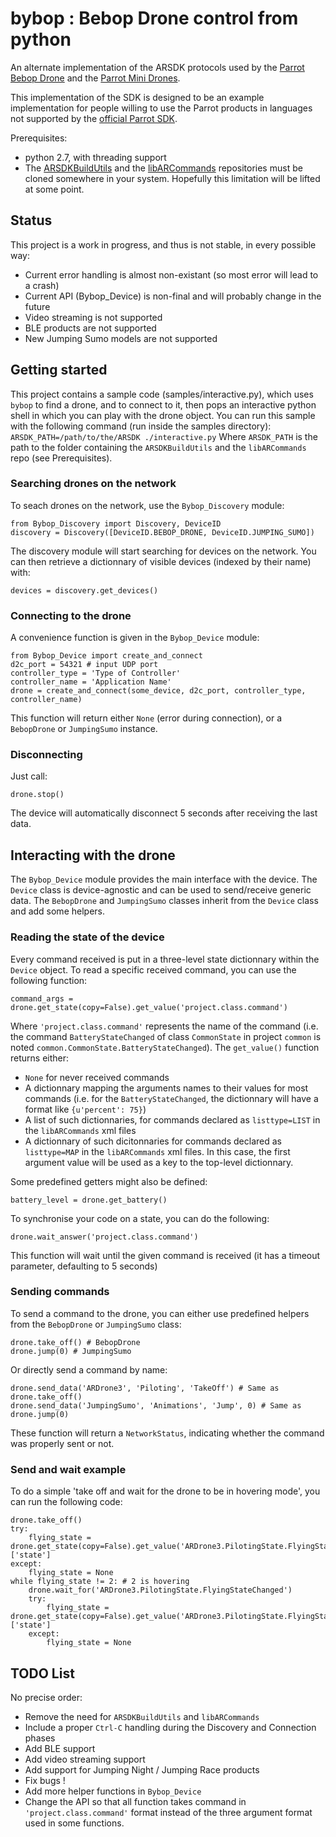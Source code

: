 # bybop : Bebop Drone control from python

An alternate implementation of the ARSDK protocols used by the [Parrot Bebop Drone](http://www.parrot.com/usa/products/bebop-drone/) and the [Parrot Mini Drones](http://www.parrot.com/usa/products/minidrones/).

This implementation of the SDK is designed to be an example implementation for people willing to use the Parrot products in languages not supported by the [official Parrot SDK](https://github.com/Parrot-Developers/ARSDKBuildUtils).

Prerequisites:

* python 2.7, with threading support
* The [ARSDKBuildUtils](https://github.com/Parrot-Developers/ARSDKBuildUtils) and the [libARCommands](https://github.com/Parrot-Developers/libARCommands) repositories must be cloned somewhere in your system. Hopefully this limitation will be lifted at some point.

## Status

This project is a work in progress, and thus is not stable, in every possible way:
 * Current error handling is almost non-existant (so most error will lead to a crash)
 * Current API (Bybop_Device) is non-final and will probably change in the future
 * Video streaming is not supported
 * BLE products are not supported
 * New Jumping Sumo models are not supported

## Getting started

This project contains a sample code (samples/interactive.py), which uses `bybop` to find a drone, and to connect to it, then pops an interactive python shell in which you can play with the drone object. You can run this sample with the following command (run inside the samples directory):
`ARSDK_PATH=/path/to/the/ARSDK ./interactive.py`
Where `ARSDK_PATH` is the path to the folder containing the `ARSDKBuildUtils` and the `libARCommands` repo (see Prerequisites).

### Searching drones on the network

To seach drones on the network, use the `Bybop_Discovery` module:

    from Bybop_Discovery import Discovery, DeviceID
    discovery = Discovery([DeviceID.BEBOP_DRONE, DeviceID.JUMPING_SUMO])

The discovery module will start searching for devices on the network. You can then retrieve a dictionnary of visible devices (indexed by their name) with:

    devices = discovery.get_devices()

### Connecting to the drone

A convenience function is given in the `Bybop_Device` module:

    from Bybop_Device import create_and_connect
    d2c_port = 54321 # input UDP port
    controller_type = 'Type of Controller'
    controller_name = 'Application Name'
    drone = create_and_connect(some_device, d2c_port, controller_type, controller_name)

This function will return either `None` (error during connection), or a `BebopDrone` or `JumpingSumo` instance.

### Disconnecting

Just call:

    drone.stop()
    
The device will automatically disconnect 5 seconds after receiving the last data.

## Interacting with the drone

The `Bybop_Device` module provides the main interface with the device. The `Device` class is device-agnostic and can be used to send/receive generic data. The `BebopDrone` and `JumpingSumo` classes inherit from the `Device` class and add some helpers.

### Reading the state of the device

Every command received is put in a three-level state dictionnary within the `Device` object. To read a specific received command, you can use the following function:

    command_args = drone.get_state(copy=False).get_value('project.class.command')

Where `'project.class.command'` represents the name of the command (i.e. the command `BatteryStateChanged` of class `CommonState` in project `common` is noted `common.CommonState.BatteryStateChanged`).
The `get_value()` function returns either:
* `None` for never received commands
* A dictionnary mapping the arguments names to their values for most commands (i.e. for the `BatteryStateChanged`, the dictionnary will have a format like `{u'percent': 75}`)
* A list of such dictionnaries, for commands declared as `listtype=LIST` in the `libARCommands` xml files
* A dictionnary of such dicitonnaries for commands declared as `listtype=MAP` in the `libARCommands` xml files. In this case, the first argument value will be used as a key to the top-level dictionnary.

Some predefined getters might also be defined:

    battery_level = drone.get_battery()

To synchronise your code on a state, you can do the following:

    drone.wait_answer('project.class.command')
    
This function will wait until the given command is received (it has a timeout parameter, defaulting to 5 seconds)
    
### Sending commands

To send a command to the drone, you can either use predefined helpers from the `BebopDrone` or `JumpingSumo` class:

    drone.take_off() # BebopDrone
    drone.jump(0) # JumpingSumo

Or directly send a command by name:

    drone.send_data('ARDrone3', 'Piloting', 'TakeOff') # Same as drone.take_off()
    drone.send_data('JumpingSumo', 'Animations', 'Jump', 0) # Same as drone.jump(0)

These function will return a `NetworkStatus`, indicating whether the command was properly sent or not.

### Send and wait example

To do a simple 'take off and wait for the drone to be in hovering mode', you can run the following code:

    drone.take_off()
    try:
        flying_state = drone.get_state(copy=False).get_value('ARDrone3.PilotingState.FlyingStateChanged')['state']
    except:
        flying_state = None
    while flying_state != 2: # 2 is hovering
        drone.wait_for('ARDrone3.PilotingState.FlyingStateChanged')
        try:
            flying_state = drone.get_state(copy=False).get_value('ARDrone3.PilotingState.FlyingStateChanged')['state']
        except:
            flying_state = None

## TODO List

No precise order:
 * Remove the need for `ARSDKBuildUtils` and `libARCommands`
 * Include a proper `Ctrl-C` handling during the Discovery and Connection phases
 * Add BLE support
 * Add video streaming support
 * Add support for Jumping Night / Jumping Race products
 * Fix bugs !
 * Add more helper functions in `Bybop_Device`
 * Change the API so that all function takes command in `'project.class.command'` format instead of the three argument format used in some functions.

